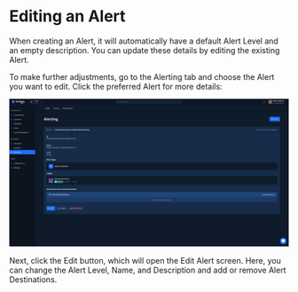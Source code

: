 # Editing an Alert

When creating an Alert, it will automatically have a default Alert Level and an empty description. You can update these details by editing the existing Alert.

To make further adjustments, go to the Alerting tab and choose the Alert you want to edit. Click the preferred Alert for more details:&#x20;

![](../../.gitbook/assets/screenshot-2021-09-13-at-12.51.50.png)

Next, click the Edit button, which will open the Edit Alert screen. Here, you can change the Alert Level, Name, and Description and add or remove Alert Destinations.
